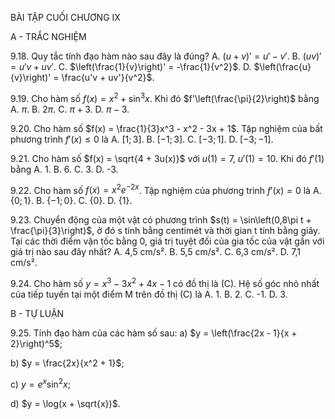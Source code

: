 BÀI TẬP CUỐI CHƯƠNG IX

A - TRẮC NGHIỆM

9.18. Quy tắc tính đạo hàm nào sau đây là đúng?
A. $(u+v)' = u' - v'$.
B. $(uv)' = u'v + uv'$.
C. $\left(\frac{1}{v}\right)' = -\frac{1}{v^2}$.
D. $\left(\frac{u}{v}\right)' = \frac{u'v + uv'}{v^2}$.

9.19. Cho hàm số $f(x) = x^2 + \sin^3 x$. Khi đó $f'\left(\frac{\pi}{2}\right)$ bằng
A. $\pi$.     B. $2\pi$.     C. $\pi + 3$.     D. $\pi - 3$.

9.20. Cho hàm số $f(x) = \frac{1}{3}x^3 - x^2 - 3x + 1$. Tập nghiệm của bất phương trình $f'(x) \leq 0$ là
A. $[1; 3]$.     B. $[-1; 3]$.     C. $[-3; 1]$.     D. $[-3; -1]$.

9.21. Cho hàm số $f(x) = \sqrt{4 + 3u(x)}$ với $u(1) = 7$, $u'(1) = 10$. Khi đó $f'(1)$ bằng
A. 1.     B. 6.     C. 3.     D. -3.

9.22. Cho hàm số $f(x) = x^2e^{-2x}$. Tập nghiệm của phương trình $f'(x) = 0$ là
A. $\{0; 1\}$.     B. $\{-1; 0\}$.     C. $\{0\}$.     D. $\{1\}$.

9.23. Chuyển động của một vật có phương trình $s(t) = \sin\left(0,8\pi t + \frac{\pi}{3}\right)$, ở đó s tính bằng centimét và thời gian t tính bằng giây. Tại các thời điểm vận tốc bằng 0, giá trị tuyệt đối của gia tốc của vật gần với giá trị nào sau đây nhất?
A. 4,5 cm/s².     B. 5,5 cm/s².     C. 6,3 cm/s².     D. 7,1 cm/s².

9.24. Cho hàm số $y = x^3 - 3x^2 + 4x - 1$ có đồ thị là (C). Hệ số góc nhỏ nhất của tiếp tuyến tại một điểm M trên đồ thị (C) là
A. 1.     B. 2.     C. -1.     D. 3.

B - TỰ LUẬN

9.25. Tính đạo hàm của các hàm số sau:
a) $y = \left(\frac{2x - 1}{x + 2}\right)^5$;

b) $y = \frac{2x}{x^2 + 1}$;

c) $y = e^x \sin^2 x$;

d) $y = \log(x + \sqrt{x})$.